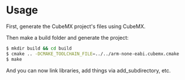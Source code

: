 # Usage

First, generate the CubeMX project's files using CubeMX.

Then make a build folder and generate the project:

```sh
$ mkdir build && cd build
$ cmake .. -DCMAKE_TOOLCHAIN_FILE=../../arm-none-eabi.cubemx.cmake
$ make
```

And you can now link libraries, add things via add_subdirectory, etc.
